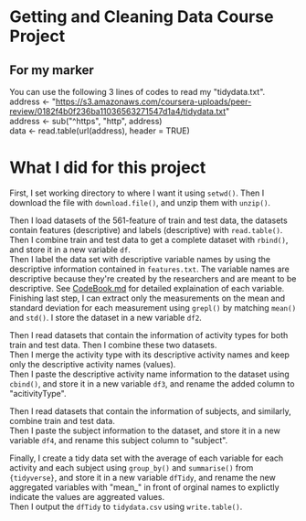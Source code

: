 # Getting and Cleaning Data Course Project
## For my marker
You can use the following 3 lines of codes to read my "tidydata.txt".  
address <- "https://s3.amazonaws.com/coursera-uploads/peer-review/0182f4b0f236ba11036563271547d1a4/tidydata.txt"  
address <- sub("^https", "http", address)  
data <- read.table(url(address), header = TRUE)

# What I did for this project
First, I set working directory to where I want it using `setwd()`.
Then I download the file with `download.file()`, and unzip them with `unzip()`.

Then I load datasets of the 561-feature of train and test data, the datasets contain features (descriptive) and labels (descriptive) with `read.table()`.  
Then I combine train and test data to get a complete dataset with `rbind()`, and store it in a new variable `df`.  
Then I label the data set with descriptive variable names by using the descriptive information contained in `features.txt`. The variable names are descriptive because they're created by the researchers and are meant to be descriptive. See [CodeBook.md](https://github.com/daiyang94815/datasciencecoursera/blob/master/CodeBook.md) for detailed explaination of each variable.  
Finishing last step, I can extract only the measurements on the mean and standard deviation for each measurement using `grepl()` by matching `mean()` and `std()`. I store the dataset in a new variable `df2`.

Then I read datasets that contain the information of activity types for both train and test data. Then I combine these two datasets.  
Then I merge the activity type with its descriptive activity names and keep only the descriptive activity names (values).  
Then I paste the descriptive activity name information to the dataset using `cbind()`, and store it in a new variable `df3`, and rename the added column to "acitivityType".

Then I read datasets that contain the information of subjects, and similarly, combine train and test data.  
Then I paste the subject information to the dataset, and store it in a new variable `df4`, and rename this subject column to "subject".

Finally, I create a tidy data set with the average of each variable for each activity and each subject using `group_by()` and `summarise()` from `{tidyverse}`, and store it in a new variable `dfTidy`, and rename the new aggregated variables with "mean_" in front of orginal names to explictly indicate the values are aggreated values.  
Then I output the `dfTidy` to `tidydata.csv` using `write.table()`.
